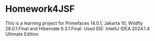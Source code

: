 # Homework4JSF

This is a learning project for Primefaces 14.0.1, Jakarta 10, Wildfly 28.0.1.Final and Hibernate 6.3.1.Final.
Used IDE: IntelliJ IDEA 2024.1.4 Ultimate Edition
